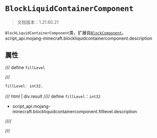 # `BlockLiquidContainerComponent`

> 文档版本：1.21.60.21

`BlockLiquidContainerComponent`类，扩展自[`BlockComponent`](./blockcomponent.md)。script_api.mojang-minecraft.blockliquidcontainercomponent.description

## 属性

/// define
`fillLevel`


///

```js
fillLevel: int32;
```

/// html | div.result
//// define
`fillLevel`：`int32`

- script_api.mojang-minecraft.blockliquidcontainercomponent.filllevel.description


////

///

